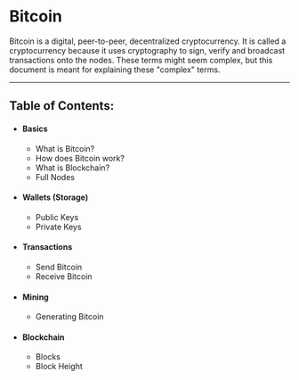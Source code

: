 # Bitcoin

Bitcoin is a digital, peer-to-peer, decentralized cryptocurrency. It is called a cryptocurrency because it uses cryptography to sign, verify and broadcast transactions onto the nodes. These terms might seem complex, but this document is meant for explaining these "complex" terms.
***
## Table of Contents:
- #### Basics
  - What is Bitcoin?
  - How does Bitcoin work?
  - What is Blockchain?
  - Full Nodes
- #### Wallets (Storage)
  - Public Keys
  - Private Keys
- #### Transactions
  - Send Bitcoin
  - Receive Bitcoin
- #### Mining
  - Generating Bitcoin
- #### Blockchain
  - Blocks
  - Block Height
